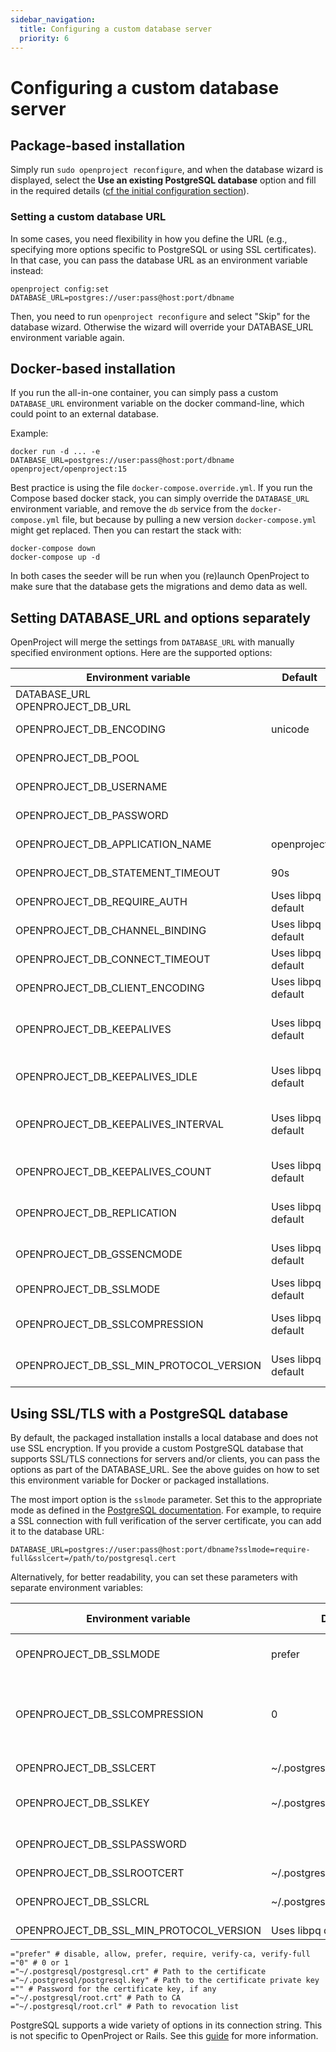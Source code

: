 ```yaml
---
sidebar_navigation:
  title: Configuring a custom database server
  priority: 6
---
```


# Configuring a custom database server

## Package-based installation

Simply run `sudo openproject reconfigure`, and when the database wizard is displayed, select the **Use an existing PostgreSQL database** option and fill in the required details ([cf the initial configuration section](../../installation/packaged/#step-2-postgresql-database-configuration)).

### Setting a custom database URL

In some cases, you need flexibility in how you define the URL (e.g., specifying more options specific to PostgreSQL or using SSL certificates). In that case, you can pass the database URL as an environment variable instead:

```shell
openproject config:set DATABASE_URL=postgres://user:pass@host:port/dbname
```

Then, you need to run `openproject reconfigure` and select "Skip" for the database wizard. Otherwise the wizard will override your DATABASE_URL environment variable again.

## Docker-based installation

If you run the all-in-one container, you can simply pass a custom `DATABASE_URL` environment variable on the docker command-line, which could
point to an external database.

Example:

```shell
docker run -d ... -e DATABASE_URL=postgres://user:pass@host:port/dbname openproject/openproject:15
```

Best practice is using the file `docker-compose.override.yml`. If you run the Compose based docker stack, you can simply override the `DATABASE_URL` environment variable, and remove the `db` service from the `docker-compose.yml` file, but because by pulling a new version `docker-compose.yml` might get replaced. Then you can restart the stack with:

```shell
docker-compose down
docker-compose up -d
```

In both cases the seeder will be run when you (re)launch OpenProject to make sure that the database gets the migrations and demo data as well.

## Setting DATABASE_URL and options separately

OpenProject will merge the settings from `DATABASE_URL` with manually specified environment options. Here are the supported options:

| Environment variable                    | Default            | Description                                                  | Documentation                                                |
| --------------------------------------- | ------------------ | ------------------------------------------------------------ | ------------------------------------------------------------ |
| DATABASE_URL<br>OPENPROJECT_DB_URL      |                    | URL style passing of database options                        | https://guides.rubyonrails.org/configuring.html#configuring-a-database |
| OPENPROJECT_DB_ENCODING                 | unicode            | Encoding of the database                                     | Should be left at unicode unless you really know what you're doing. |
| OPENPROJECT_DB_POOL                     |                    | Connection pool count                                        | https://guides.rubyonrails.org/configuring.html#database-pooling |
| OPENPROJECT_DB_USERNAME                 |                    | Database username, if not presented in URL above             | https://guides.rubyonrails.org/configuring.html#configuring-a-database |
| OPENPROJECT_DB_PASSWORD                 |                    | Database password, if not presented in URL above             | https://guides.rubyonrails.org/configuring.html#configuring-a-database |
| OPENPROJECT_DB_APPLICATION_NAME         | openproject        | PostgreSQL application name option                           | https://www.postgresql.org/docs/13/libpq-connect.html#LIBPQ-CONNECT-APPLICATION-NAME |
| OPENPROJECT_DB_STATEMENT_TIMEOUT        | 90s                | Default statement timeout before connection statements are terminated | https://www.postgresql.org/docs/current/runtime-config-client.html#GUC-STATEMENT-TIMEOUT |
| OPENPROJECT_DB_REQUIRE_AUTH             | Uses libpq default | Specifies the authentication method that the client requires from the server. | https://www.postgresql.org/docs/current/libpq-connect.html#LIBPQ-CONNECT-REQUIRE-AUTH |
| OPENPROJECT_DB_CHANNEL_BINDING          | Uses libpq default | This option controls the client's use of channel binding.    | https://www.postgresql.org/docs/current/libpq-connect.html#LIBPQ-CONNECT-CHANNEL-BINDING |
| OPENPROJECT_DB_CONNECT_TIMEOUT          | Uses libpq default | Maximum time to wait while connecting, in seconds (write as a decimal integer, e.g., `10`). | https://www.postgresql.org/docs/current/libpq-connect.html#LIBPQ-CONNECT-CONNECT-TIMEOUT |
| OPENPROJECT_DB_CLIENT_ENCODING          | Uses libpq default | This sets the `client_encoding` configuration parameter for this connection. | https://www.postgresql.org/docs/current/libpq-connect.html#LIBPQ-CONNECT-CLIENT-ENCODING |
| OPENPROJECT_DB_KEEPALIVES               | Uses libpq default | Controls whether client-side TCP keepalives are used. The default value  is 1, meaning on, but you can change this to 0, meaning off, if  keepalives are not wanted. | https://www.postgresql.org/docs/current/libpq-connect.html#LIBPQ-KEEPALIVES |
| OPENPROJECT_DB_KEEPALIVES_IDLE          | Uses libpq default | Controls the number of seconds of inactivity after which TCP should send a keepalive message to the server. | https://www.postgresql.org/docs/current/libpq-connect.html#LIBPQ-KEEPALIVES-IDLE |
| OPENPROJECT_DB_KEEPALIVES_INTERVAL      | Uses libpq default | Controls the number of seconds after which a TCP keepalive message that  is not acknowledged by the server should be retransmitted. | https://www.postgresql.org/docs/current/libpq-connect.html#LIBPQ-KEEPALIVES-INTERVAL |
| OPENPROJECT_DB_KEEPALIVES_COUNT         | Uses libpq default | Controls the number of TCP keepalives that can be lost before the client's connection to the server is considered dead. | https://www.postgresql.org/docs/current/libpq-connect.html#LIBPQ-KEEPALIVES-COUNT |
| OPENPROJECT_DB_REPLICATION              | Uses libpq default | This option determines whether the connection should use the replication protocol instead of the normal protocol. | https://www.postgresql.org/docs/current/libpq-connect.html#LIBPQ-CONNECT-REPLICATION |
| OPENPROJECT_DB_GSSENCMODE               | Uses libpq default | This option determines whether or with what priority a secure GSS TCP/IP connection will be negotiated with the server. (prefer) | https://www.postgresql.org/docs/current/libpq-connect.html#LIBPQ-CONNECT-GSSENCMODE |
| OPENPROJECT_DB_SSLMODE                  | Uses libpq default | https://www.postgresql.org/docs/current/libpq-connect.html#LIBPQ-CONNECT-SSLMODE |                                                              |
| OPENPROJECT_DB_SSLCOMPRESSION           | Uses libpq default | https://www.postgresql.org/docs/current/libpq-connect.html#LIBPQ-CONNECT-SSLCOMPRESSION |                                                              |
| OPENPROJECT_DB_SSL_MIN_PROTOCOL_VERSION | Uses libpq default | https://www.postgresql.org/docs/current/libpq-connect.html#LIBPQ-CONNECT-SSL-MIN-PROTOCOL-VERSION |                                                              |


## Using SSL/TLS with a PostgreSQL database

By default, the packaged installation installs a local database and does not use SSL encryption. If you provide a custom PostgreSQL database that supports SSL/TLS connections for servers and/or clients, you can pass the options as part of the DATABASE_URL. See the above guides on how to set this environment variable for Docker or packaged installations.

The most import option is the `sslmode` parameter. Set this to the appropriate mode as defined in the [PostgreSQL documentation](https://www.postgresql.org/docs/13/libpq-connect.html#LIBPQ-PARAMKEYWORDS). For example, to require a SSL connection with full verification of the server certificate, you can add it to the database URL:

```shell
DATABASE_URL=postgres://user:pass@host:port/dbname?sslmode=require-full&sslcert=/path/to/postgresql.cert
```

Alternatively, for better readability, you can set these parameters with separate environment variables:

| Environment variable                    | Default                      | Description                                                                                                   | PostgreSQL documentation                                     |
| --------------------------------------- | ---------------------------- |---------------------------------------------------------------------------------------------------------------| ------------------------------------------------------------ |
| OPENPROJECT_DB_SSLMODE                  | prefer                       | connection mode for SSL. See                                                                                  | [sslmode](https://www.postgresql.org/docs/13/libpq-connect.html#LIBPQ-CONNECT-SSLMODE) |
| OPENPROJECT_DB_SSLCOMPRESSION           | 0                            | If set to 1, data sent over SSL connections will be compressed                                                | [sslcompression](https://www.postgresql.org/docs/13/libpq-connect.html#LIBPQ-CONNECT-SSLCOMPRESSION) |
| OPENPROJECT_DB_SSLCERT                  | ~/.postgresql/postgresql.crt | Path to certificate                                                                                           | [sslcert](https://www.postgresql.org/docs/13/libpq-connect.html#LIBPQ-CONNECT-SSLCERT) |
| OPENPROJECT_DB_SSLKEY                   | ~/.postgresql/postgresql.key | Path to certificate key                                                                                       | [sslkey](https://www.postgresql.org/docs/13/libpq-connect.html#LIBPQ-CONNECT-SSLKEY) |
| OPENPROJECT_DB_SSLPASSWORD              |                              | Password to certificate key                                                                                   | [sslpassword](https://www.postgresql.org/docs/13/libpq-connect.html#LIBPQ-CONNECT-SSLPASSWORD) |
| OPENPROJECT_DB_SSLROOTCERT              | ~/.postgresql/root.crt       | Path to CA                                                                                                    | [sslrootcert](https://www.postgresql.org/docs/13/libpq-connect.html#LIBPQ-CONNECT-SSLROOTCERT) |
| OPENPROJECT_DB_SSLCRL                   | ~/.postgresql/root.crl       | Path to revocation list                                                                                       | [sslcrl](https://www.postgresql.org/docs/13/libpq-connect.html#LIBPQ-CONNECT-SSLCRL) |
| OPENPROJECT_DB_SSL_MIN_PROTOCOL_VERSION | Uses libpq default           | see [here](https://www.postgresql.org/docs/current/libpq-connect.html#LIBPQ-CONNECT-SSL-MIN-PROTOCOL-VERSION) |                                                              |

```text
="prefer" # disable, allow, prefer, require, verify-ca, verify-full
="0" # 0 or 1
="~/.postgresql/postgresql.crt" # Path to the certificate
="~/.postgresql/postgresql.key" # Path to the certificate private key
="" # Password for the certificate key, if any
="~/.postgresql/root.crt" # Path to CA
="~/.postgresql/root.crl" # Path to revocation list
```

PostgreSQL supports a wide variety of options in its connection string. This is not specific to OpenProject or Rails. See this [guide](https://www.postgresql.org/docs/13/libpq-connect.html#LIBPQ-PARAMKEYWORDS) for more information.
